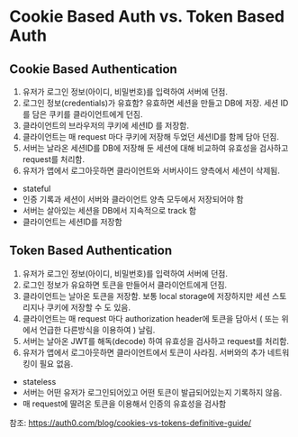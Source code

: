# Cookie Based Auth vs. Token Based Auth

## Cookie Based Authentication

1. 유저가 로그인 정보(아이디, 비밀번호)를 입력하여 서버에 던점.
2. 로그인 정보(credentials)가 유효함? 유효하면 세션을 만들고 DB에 저장. 세션 ID를 담은 쿠키를 클라이언트에게 던짐.
3. 클라이언트의 브라우저의 쿠키에 세션ID 를 저장함.
4. 클라이언트는 매 request 마다 쿠키에 저장해 두었던 세션ID를 함께 담아 던짐.
5. 서버는 날라온 세션ID를 DB에 저장해 둔 세션에 대해 비교하여 유효성을 검사하고 request를 처리함.
6. 유저가 앱에서 로그아웃하면 클라이언트와 서버사이드 양측에서 세션이 삭제됨.

- stateful
- 인증 기록과 세션이 서버와 클라이언트 양측 모두에서 저장되어야 함
- 서버는 살아있는 세션을 DB에서 지속적으로 track 함
- 클라이언트는 세션ID를 저장함

## Token Based Authentication

1. 유저가 로그인 정보(아이디, 비밀번호)를 입력하여 서버에 던점.
2. 로그인 정보가 유요하면 토큰을 만들어서 클라이언트에게 던짐.
3. 클라이언트는 날아온 토큰을 저장함. 보통 local storage에 저장하지만 세션 스토리지나 쿠키에 저장할 수 도 있음.
4. 클라이언트는 매 request 마다 authorization header에 토큰을 담아서 ( 또는 위에서 언급한 다른방식을 이용하여 ) 날림.
5. 서버는 날아온 JWT를 해독(decode) 하여 유효성을 검사하고 request를 처리함.
6. 유저가 앱에서 로그아웃하면 클라이언트에서 토큰이 사라짐. 서버와의 추가 네트워킹이 필요 없음.

- stateless
- 서버는 어떤 유저가 로그인되어있고 어떤 토큰이 발급되어있는지 기록하지 않음.
- 매 request에 딸려온 토큰을 이용해서 인증의 유효성을 검사함

참조: https://auth0.com/blog/cookies-vs-tokens-definitive-guide/
